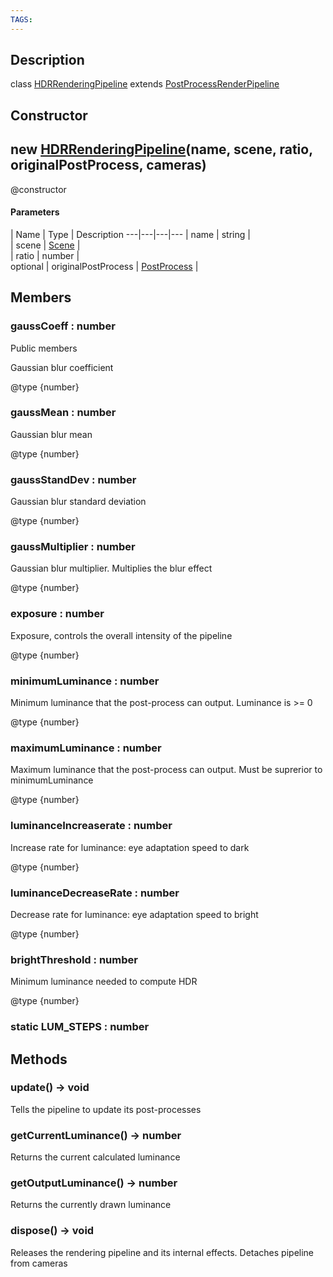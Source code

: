```yaml
---
TAGS:
---
```

## Description

class [HDRRenderingPipeline](/classes/2.5/HDRRenderingPipeline) extends [PostProcessRenderPipeline](/classes/2.5/PostProcessRenderPipeline)



## Constructor

## new [HDRRenderingPipeline](/classes/2.5/HDRRenderingPipeline)(name, scene, ratio, originalPostProcess, cameras)

@constructor

#### Parameters
 | Name | Type | Description
---|---|---|---
 | name | string |    
 | scene | [Scene](/classes/2.5/Scene) |    
 | ratio | number |    
optional | originalPostProcess | [PostProcess](/classes/2.5/PostProcess) |    
## Members

### gaussCoeff : number

Public members

Gaussian blur coefficient

@type {number}

### gaussMean : number

Gaussian blur mean

@type {number}

### gaussStandDev : number

Gaussian blur standard deviation

@type {number}

### gaussMultiplier : number

Gaussian blur multiplier. Multiplies the blur effect

@type {number}

### exposure : number

Exposure, controls the overall intensity of the pipeline

@type {number}

### minimumLuminance : number

Minimum luminance that the post-process can output. Luminance is >= 0

@type {number}

### maximumLuminance : number

Maximum luminance that the post-process can output. Must be suprerior to minimumLuminance

@type {number}

### luminanceIncreaserate : number

Increase rate for luminance: eye adaptation speed to dark

@type {number}

### luminanceDecreaseRate : number

Decrease rate for luminance: eye adaptation speed to bright

@type {number}

### brightThreshold : number

Minimum luminance needed to compute HDR

@type {number}

### static LUM_STEPS : number



## Methods

### update() &rarr; void

Tells the pipeline to update its post-processes
### getCurrentLuminance() &rarr; number

Returns the current calculated luminance
### getOutputLuminance() &rarr; number

Returns the currently drawn luminance
### dispose() &rarr; void

Releases the rendering pipeline and its internal effects. Detaches pipeline from cameras
